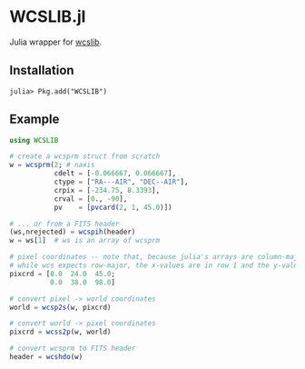 WCSLIB.jl
=========

Julia wrapper for [wcslib](http://www.atnf.csiro.au/people/mcalabre/WCS/). 

Installation
------------

```jlcon
julia> Pkg.add("WCSLIB")
```

Example
-------

```julia
using WCSLIB

# create a wcsprm struct from scratch
w = wcsprm(2; # naxis
           cdelt = [-0.066667, 0.066667],
           ctype = ["RA---AIR", "DEC--AIR"],
           crpix = [-234.75, 8.3393],
           crval = [0., -90],
           pv    = [pvcard(2, 1, 45.0)])

# ... or from a FITS header
(ws,nrejected) = wcspih(header)
w = ws[1]  # ws is an array of wcsprm

# pixel coordinates -- note that, because julia's arrays are column-major,
# while wcs expects row-major, the x-values are in row 1 and the y-values in row 2
pixcrd = [0.0  24.0  45.0;
          0.0  38.0  98.0]

# convert pixel -> world coordinates
world = wcsp2s(w, pixcrd)

# convert world -> pixel coordinates
pixcrd = wcss2p(w, world)

# convert wcsprm to FITS header
header = wcshdo(w)
```

